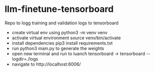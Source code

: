 # llm-finetune-tensorboard
Repo to logg training and validation logs to tensorboard


- create virtual env using python3 -m venv venv
- activate virtual environment source venv/bin/activate
- install dependencies pip3 install requirements.txt
- run python3 main.py to generate the weights
- open new terminal and run to luanch tensorboard ->  tensorboard --logdir=./logs
- navigate to http://localhost:6006/
